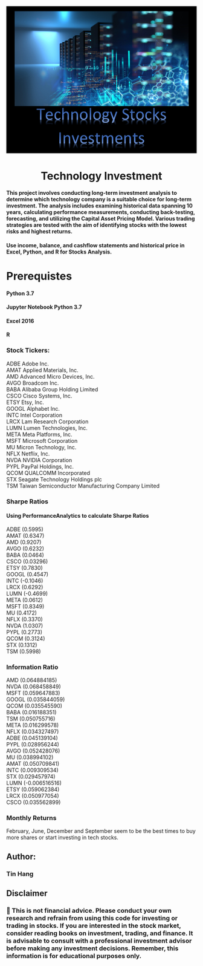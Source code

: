 <img src="Technology.PNG">
<h1 align="center">Technology Investment</h1>

#### This project involves conducting long-term investment analysis to determine which technology company is a suitable choice for long-term investment. The analysis includes examining historical data spanning 10 years, calculating performance measurements, conducting back-testing, forecasting, and utilizing the Capital Asset Pricing Model. Various trading strategies are tested with the aim of identifying stocks with the lowest risks and highest returns.  


#### Use income, balance, and cashflow statements and historical price in Excel, Python, and R for Stocks Analysis.  

# Prerequistes  
#### Python 3.7  
#### Jupyter Notebook Python 3.7   
#### Excel 2016  
#### R  

### Stock Tickers:
ADBE Adobe Inc.  
AMAT Applied Materials, Inc.  
AMD Advanced Micro Devices, Inc.  
AVGO Broadcom Inc.  
BABA Alibaba Group Holding Limited  
CSCO Cisco Systems, Inc.  
ETSY Etsy, Inc.  
GOOGL Alphabet Inc.  
INTC Intel Corporation  
LRCX Lam Research Corporation  
LUMN Lumen Technologies, Inc.  
META Meta Platforms, Inc.  
MSFT Microsoft Corporation  
MU Micron Technology, Inc.  
NFLX Netflix, Inc.  
NVDA NVIDIA Corporation  
PYPL PayPal Holdings, Inc.  
QCOM QUALCOMM Incorporated  
STX Seagate Technology Holdings plc  
TSM Taiwan Semiconductor Manufacturing Company Limited  

### Sharpe Ratios 
#### Using PerformanceAnalytics to calculate Sharpe Ratios  
ADBE (0.5995)  
AMAT (0.6347)  
AMD (0.9207)  
AVGO (0.6232)  
BABA (0.0464)  
CSCO (0.03296)  
ETSY (0.7830)  
GOOGL (0.4547)  
INTC (-0.1046)  
LRCX (0.6292)  
LUMN (-0.4699)  
META (0.0612)  
MSFT (0.8349)  
MU (0.4172)  
NFLX (0.3370)  
NVDA (1.0307)  
PYPL (0.2773)  
QCOM (0.3124)   
STX (0.1312)  
TSM (0.5998)  

### Information Ratio  
AMD     (0.064884185)  
NVDA    (0.068458849)  
MSFT    (0.059647883)  
GOOGL   (0.035844059)  
QCOM    (0.035545590)   
BABA    (0.016188351)  
TSM     (0.050755716)  
META    (0.016299578)  
NFLX    (0.034327497)  
ADBE    (0.045139104)  
PYPL    (0.028956244)  
AVGO    (0.052428076)  
MU      (0.038994102)  
AMAT    (0.050709841)  
INTC    (0.009309534)  
STX     (0.029457974)  
LUMN   (-0.006516516)  
ETSY    (0.059062384)  
LRCX    (0.050977054)  
CSCO    (0.035562899)  
 
### Monthly Returns  
February, June, December and September seem to be the best times to buy more shares or start investing in tech stocks.  

## Author:  
### Tin Hang  

## Disclaimer
### 🔴 This is not financial advice. Please conduct your own research and refrain from using this code for investing or trading in stocks. If you are interested in the stock market, consider reading books on investment, trading, and finance. It is advisable to consult with a professional investment advisor before making any investment decisions. Remember, this information is for educational purposes only.  

